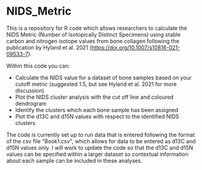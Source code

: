 # NIDS_Metric
This is a repository for R code which allows researchers to calculate the NIDS Metric (Number of Isotopically Distinct Specimens) using stable carbon and nitrogen isotope values from bone collagen following the publication by Hyland et al. 2021 (https://doi.org/10.1007/s10816-021-09533-7).

Within this code you can:
- Calculate the NIDS value for a dataset of bone samples based on your cutoff metric (suggested 1.5, but see Hyland et al. 2021 for more discussion)
- Plot the NIDS cluster analysis with the cut off line and coloured dendrogram
- Identify the clusters which each bone sample has been assigned
- Plot the d13C and d15N values with respect to the identified NIDS clusters
    
The code is currently set up to run data that is entered following the format of the csv file "Book1.csv", which allows for data to be entered as d13C and d15N values only.
I will work to update the code so that the d13C and d15N values can be specified within a larger dataset so contextual information about each sample can be included in these analyses.
